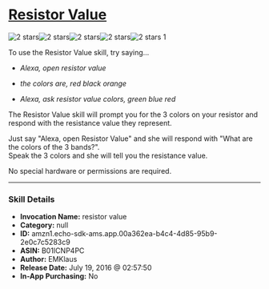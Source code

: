 # [Resistor Value](http://alexa.amazon.com/#skills/amzn1.echo-sdk-ams.app.00a362ea-b4c4-4d85-95b9-2e0c7c5283c9)
![2 stars](../../images/ic_star_black_18dp_1x.png)![2 stars](../../images/ic_star_black_18dp_1x.png)![2 stars](../../images/ic_star_border_black_18dp_1x.png)![2 stars](../../images/ic_star_border_black_18dp_1x.png)![2 stars](../../images/ic_star_border_black_18dp_1x.png) 1

To use the Resistor Value skill, try saying...

* *Alexa, open resistor value*

* *the colors are, red black orange*

* *Alexa, ask resistor value colors, green blue red*

The Resistor Value skill will prompt you for the 3 colors on your resistor and 
respond with the resistance value they represent. 

Just say "Alexa, open Resistor Value" and she will respond with 
"What are the colors of the 3 bands?".  
Speak the 3 colors and she will tell you the resistance value.

No special hardware or permissions are required.

***

### Skill Details

* **Invocation Name:** resistor value
* **Category:** null
* **ID:** amzn1.echo-sdk-ams.app.00a362ea-b4c4-4d85-95b9-2e0c7c5283c9
* **ASIN:** B01ICNP4PC
* **Author:** EMKlaus
* **Release Date:** July 19, 2016 @ 02:57:50
* **In-App Purchasing:** No
